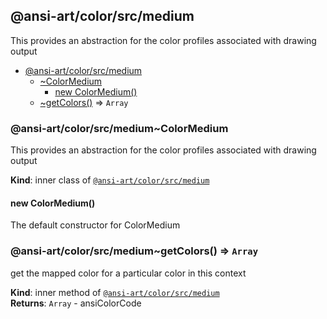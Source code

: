 <a name="module_@ansi-art/color/src/medium"></a>

## @ansi-art/color/src/medium
This provides an abstraction for the color profiles associated with drawing output


* [@ansi-art/color/src/medium](#module_@ansi-art/color/src/medium)
    * [~ColorMedium](#module_@ansi-art/color/src/medium..ColorMedium)
        * [new ColorMedium()](#new_module_@ansi-art/color/src/medium..ColorMedium_new)
    * [~getColors()](#module_@ansi-art/color/src/medium..getColors) ⇒ <code>Array</code>

<a name="module_@ansi-art/color/src/medium..ColorMedium"></a>

### @ansi-art/color/src/medium~ColorMedium
This provides an abstraction for the color profiles associated with drawing output

**Kind**: inner class of [<code>@ansi-art/color/src/medium</code>](#module_@ansi-art/color/src/medium)  
<a name="new_module_@ansi-art/color/src/medium..ColorMedium_new"></a>

#### new ColorMedium()
The default constructor for ColorMedium

<a name="module_@ansi-art/color/src/medium..getColors"></a>

### @ansi-art/color/src/medium~getColors() ⇒ <code>Array</code>
get the mapped color for a particular color in this context

**Kind**: inner method of [<code>@ansi-art/color/src/medium</code>](#module_@ansi-art/color/src/medium)  
**Returns**: <code>Array</code> - ansiColorCode  
